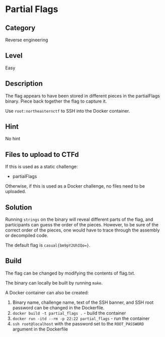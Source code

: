 # Partial Flags

## Category

Reverse engineering

## Level

Easy

## Description

The flag appears to have been stored in different pieces in the partialFlags binary. Piece back
together the flag to capture it.

Use `root:northeasternctf` to SSH into the Docker container.

## Hint

No hint

## Files to upload to CTFd

If this is used as a static challenge:

* partialFlags

Otherwise, if this is used as a Docker challenge, no files need to be uploaded.

## Solution

Running `strings` on the binary will reveal different parts of the flag, and participants can
guess the order of the pieces. However, to be sure of the correct order of the pieces, one would
have to trace through the assembly or decompiled code.

The default flag is `casual{bm9pY2UhIQo=}`.

## Build

The flag can be changed by modifying the contents of flag.txt.

The binary can locally be built by running `make`.

A Docker container can also be created:

1. Binary name, challenge name, text of the SSH banner, and SSH root password can be changed in the
Dockerfile.
2. `docker build -t partial_flags .` - build the container
3. `docker run -itd --rm -p 22:22 partial_flags` - run the container
4. `ssh root@localhost` with the password set to the `ROOT_PASSWORD` argument in the Dockerfile
